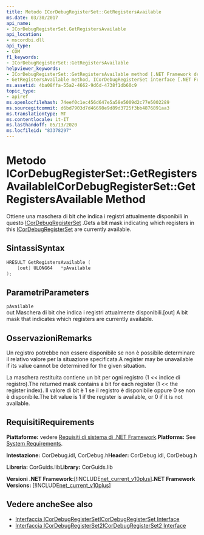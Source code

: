 ```yaml
---
title: Metodo ICorDebugRegisterSet::GetRegistersAvailable
ms.date: 03/30/2017
api_name:
- ICorDebugRegisterSet.GetRegistersAvailable
api_location:
- mscordbi.dll
api_type:
- COM
f1_keywords:
- ICorDebugRegisterSet::GetRegistersAvailable
helpviewer_keywords:
- ICorDebugRegisterSet::GetRegistersAvailable method [.NET Framework debugging]
- GetRegistersAvailable method, ICorDebugRegisterSet interface [.NET Framework debugging]
ms.assetid: 4ba08ffa-55a2-4662-9d6d-4738f1db60c9
topic_type:
- apiref
ms.openlocfilehash: 74eef0c1ec456d647e5a58e5009d2c77e5002289
ms.sourcegitcommit: d6bd7903d7d46698e9d89d3725f3bb4876891aa3
ms.translationtype: MT
ms.contentlocale: it-IT
ms.lasthandoff: 05/13/2020
ms.locfileid: "83378297"
---
```

# <a name="icordebugregistersetgetregistersavailable-method"></a><span data-ttu-id="1cff5-102">Metodo ICorDebugRegisterSet::GetRegistersAvailable</span><span class="sxs-lookup"><span data-stu-id="1cff5-102">ICorDebugRegisterSet::GetRegistersAvailable Method</span></span>
<span data-ttu-id="1cff5-103">Ottiene una maschera di bit che indica i registri attualmente disponibili in questo [ICorDebugRegisterSet](icordebugregisterset-interface.md) .</span><span class="sxs-lookup"><span data-stu-id="1cff5-103">Gets a bit mask indicating which registers in this [ICorDebugRegisterSet](icordebugregisterset-interface.md) are currently available.</span></span>  
  
## <a name="syntax"></a><span data-ttu-id="1cff5-104">Sintassi</span><span class="sxs-lookup"><span data-stu-id="1cff5-104">Syntax</span></span>  
  
```cpp  
HRESULT GetRegistersAvailable (  
    [out] ULONG64   *pAvailable  
);  
```  
  
## <a name="parameters"></a><span data-ttu-id="1cff5-105">Parametri</span><span class="sxs-lookup"><span data-stu-id="1cff5-105">Parameters</span></span>  
 `pAvailable`  
 <span data-ttu-id="1cff5-106">out Maschera di bit che indica i registri attualmente disponibili.</span><span class="sxs-lookup"><span data-stu-id="1cff5-106">[out] A bit mask that indicates which registers are currently available.</span></span>  
  
## <a name="remarks"></a><span data-ttu-id="1cff5-107">Osservazioni</span><span class="sxs-lookup"><span data-stu-id="1cff5-107">Remarks</span></span>  
 <span data-ttu-id="1cff5-108">Un registro potrebbe non essere disponibile se non è possibile determinare il relativo valore per la situazione specificata.</span><span class="sxs-lookup"><span data-stu-id="1cff5-108">A register may be unavailable if its value cannot be determined for the given situation.</span></span>  
  
 <span data-ttu-id="1cff5-109">La maschera restituita contiene un bit per ogni registro (1 << indice di registro).</span><span class="sxs-lookup"><span data-stu-id="1cff5-109">The returned mask contains a bit for each register (1 << the register index).</span></span> <span data-ttu-id="1cff5-110">Il valore di bit è 1 se il registro è disponibile oppure 0 se non è disponibile.</span><span class="sxs-lookup"><span data-stu-id="1cff5-110">The bit value is 1 if the register is available, or 0 if it is not available.</span></span>  
  
## <a name="requirements"></a><span data-ttu-id="1cff5-111">Requisiti</span><span class="sxs-lookup"><span data-stu-id="1cff5-111">Requirements</span></span>  
 <span data-ttu-id="1cff5-112">**Piattaforme:** vedere [Requisiti di sistema di .NET Framework](../../get-started/system-requirements.md).</span><span class="sxs-lookup"><span data-stu-id="1cff5-112">**Platforms:** See [System Requirements](../../get-started/system-requirements.md).</span></span>  
  
 <span data-ttu-id="1cff5-113">**Intestazione:** CorDebug.idl, CorDebug.h</span><span class="sxs-lookup"><span data-stu-id="1cff5-113">**Header:** CorDebug.idl, CorDebug.h</span></span>  
  
 <span data-ttu-id="1cff5-114">**Libreria:** CorGuids.lib</span><span class="sxs-lookup"><span data-stu-id="1cff5-114">**Library:** CorGuids.lib</span></span>  
  
 <span data-ttu-id="1cff5-115">**Versioni .NET Framework:**[!INCLUDE[net_current_v10plus](../../../../includes/net-current-v10plus-md.md)]</span><span class="sxs-lookup"><span data-stu-id="1cff5-115">**.NET Framework Versions:** [!INCLUDE[net_current_v10plus](../../../../includes/net-current-v10plus-md.md)]</span></span>  
  
## <a name="see-also"></a><span data-ttu-id="1cff5-116">Vedere anche</span><span class="sxs-lookup"><span data-stu-id="1cff5-116">See also</span></span>

- [<span data-ttu-id="1cff5-117">Interfaccia ICorDebugRegisterSet</span><span class="sxs-lookup"><span data-stu-id="1cff5-117">ICorDebugRegisterSet Interface</span></span>](icordebugregisterset-interface.md)
- [<span data-ttu-id="1cff5-118">Interfaccia ICorDebugRegisterSet2</span><span class="sxs-lookup"><span data-stu-id="1cff5-118">ICorDebugRegisterSet2 Interface</span></span>](icordebugregisterset2-interface.md)

